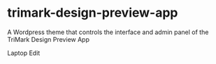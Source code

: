 trimark-design-preview-app
==========================

A Wordpress theme that controls the interface and admin panel of the TriMark Design Preview App

Laptop Edit